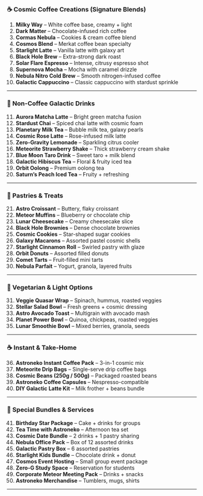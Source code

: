 ### ☕ Cosmic Coffee Creations (Signature Blends)

1. **Milky Way** – White coffee base, creamy + light
2. **Dark Matter** – Chocolate-infused rich coffee
3. **Cormas Nebula** – Cookies & cream coffee blend
4. **Cosmos Blend** – Merkat coffee bean specialty
5. **Starlight Latte** – Vanilla latte with galaxy art
6. **Black Hole Brew** – Extra-strong dark roast
7. **Solar Flare Espresso** – Intense, citrusy espresso shot
8. **Supernova Mocha** – Mocha with caramel drizzle
9. **Nebula Nitro Cold Brew** – Smooth nitrogen-infused coffee
10. **Galactic Cappuccino** – Classic cappuccino with stardust sprinkle

---

### 🍵 Non-Coffee Galactic Drinks

11. **Aurora Matcha Latte** – Bright green matcha fusion
12. **Stardust Chai** – Spiced chai latte with cosmic foam
13. **Planetary Milk Tea** – Bubble milk tea, galaxy pearls
14. **Cosmic Rose Latte** – Rose-infused milk latte
15. **Zero-Gravity Lemonade** – Sparkling citrus cooler
16. **Meteorite Strawberry Shake** – Thick strawberry cream shake
17. **Blue Moon Taro Drink** – Sweet taro + milk blend
18. **Galactic Hibiscus Tea** – Floral & fruity iced tea
19. **Orbit Oolong** – Premium oolong tea
20. **Saturn’s Peach Iced Tea** – Fruity + refreshing

---

### 🥐 Pastries & Treats

21. **Astro Croissant** – Buttery, flaky croissant
22. **Meteor Muffins** – Blueberry or chocolate chip
23. **Lunar Cheesecake** – Creamy cheesecake slice
24. **Black Hole Brownies** – Dense chocolate brownies
25. **Cosmic Cookies** – Star-shaped sugar cookies
26. **Galaxy Macarons** – Assorted pastel cosmic shells
27. **Starlight Cinnamon Roll** – Swirled pastry with glaze
28. **Orbit Donuts** – Assorted filled donuts
29. **Comet Tarts** – Fruit-filled mini tarts
30. **Nebula Parfait** – Yogurt, granola, layered fruits

---

### 🥗 Vegetarian & Light Options

31. **Veggie Quasar Wrap** – Spinach, hummus, roasted veggies
32. **Stellar Salad Bowl** – Fresh greens + cosmic dressing
33. **Astro Avocado Toast** – Multigrain with avocado mash
34. **Planet Power Bowl** – Quinoa, chickpeas, roasted veggies
35. **Lunar Smoothie Bowl** – Mixed berries, granola, seeds

---

### ☕ Instant & Take-Home

36. **Astroneko Instant Coffee Pack** – 3-in-1 cosmic mix
37. **Meteorite Drip Bags** – Single-serve drip coffee bags
38. **Cosmic Beans (250g / 500g)** – Packaged roasted beans
39. **Astroneko Coffee Capsules** – Nespresso-compatible
40. **DIY Galactic Latte Kit** – Milk frother + beans bundle

---

### 🎉 Special Bundles & Services

41. **Birthday Star Package** – Cake + drinks for groups
42. **Tea Time with Astroneko** – Afternoon tea set
43. **Cosmic Date Bundle** – 2 drinks + 1 pastry sharing
44. **Nebula Office Pack** – Box of 12 assorted drinks
45. **Galactic Pastry Box** – 6 assorted pastries
46. **Starlight Kids Bundle** – Chocolate drink + donut
47. **Cosmos Event Hosting** – Small group event package
48. **Zero-G Study Space** – Reservation for students
49. **Corporate Meteor Meeting Pack** – Drinks + snacks
50. **Astroneko Merchandise** – Tumblers, mugs, shirts

---
